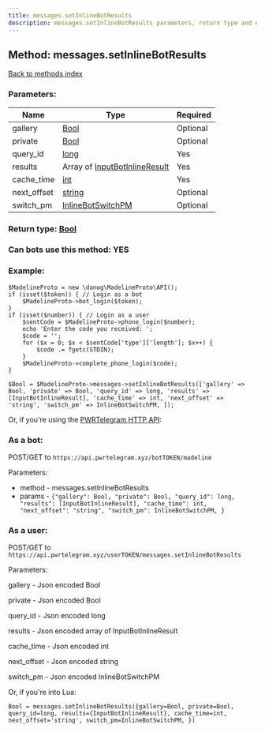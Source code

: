 ```yaml
---
title: messages.setInlineBotResults
description: messages.setInlineBotResults parameters, return type and example
---
```

## Method: messages.setInlineBotResults  
[Back to methods index](index.md)


### Parameters:

| Name     |    Type       | Required |
|----------|---------------|----------|
|gallery|[Bool](../types/Bool.md) | Optional|
|private|[Bool](../types/Bool.md) | Optional|
|query\_id|[long](../types/long.md) | Yes|
|results|Array of [InputBotInlineResult](../types/InputBotInlineResult.md) | Yes|
|cache\_time|[int](../types/int.md) | Yes|
|next\_offset|[string](../types/string.md) | Optional|
|switch\_pm|[InlineBotSwitchPM](../types/InlineBotSwitchPM.md) | Optional|


### Return type: [Bool](../types/Bool.md)

### Can bots use this method: **YES**


### Example:


```
$MadelineProto = new \danog\MadelineProto\API();
if (isset($token)) { // Login as a bot
    $MadelineProto->bot_login($token);
}
if (isset($number)) { // Login as a user
    $sentCode = $MadelineProto->phone_login($number);
    echo 'Enter the code you received: ';
    $code = '';
    for ($x = 0; $x < $sentCode['type']['length']; $x++) {
        $code .= fgetc(STDIN);
    }
    $MadelineProto->complete_phone_login($code);
}

$Bool = $MadelineProto->messages->setInlineBotResults(['gallery' => Bool, 'private' => Bool, 'query_id' => long, 'results' => [InputBotInlineResult], 'cache_time' => int, 'next_offset' => 'string', 'switch_pm' => InlineBotSwitchPM, ]);
```

Or, if you're using the [PWRTelegram HTTP API](https://pwrtelegram.xyz):

### As a bot:

POST/GET to `https://api.pwrtelegram.xyz/botTOKEN/madeline`

Parameters:

* method - messages.setInlineBotResults
* params - `{"gallery": Bool, "private": Bool, "query_id": long, "results": [InputBotInlineResult], "cache_time": int, "next_offset": "string", "switch_pm": InlineBotSwitchPM, }`



### As a user:

POST/GET to `https://api.pwrtelegram.xyz/userTOKEN/messages.setInlineBotResults`

Parameters:

gallery - Json encoded Bool

private - Json encoded Bool

query_id - Json encoded long

results - Json encoded  array of InputBotInlineResult

cache_time - Json encoded int

next_offset - Json encoded string

switch_pm - Json encoded InlineBotSwitchPM




Or, if you're into Lua:

```
Bool = messages.setInlineBotResults({gallery=Bool, private=Bool, query_id=long, results={InputBotInlineResult}, cache_time=int, next_offset='string', switch_pm=InlineBotSwitchPM, })
```

